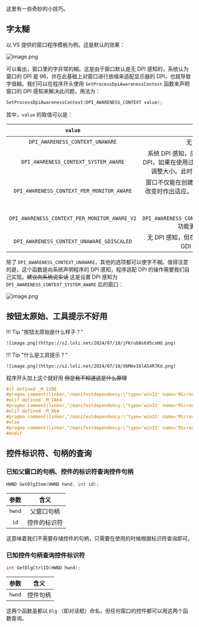 这里有一些奇妙的小技巧。

## 字太糊

以 VS 提供的窗口程序模板为例。这是默认的效果：

![image.png](https://s2.loli.net/2024/07/18/LYMzeymwBoKGUfQ.png)

可以看出，窗口里的字非常的糊。这是由于窗口默认是无 DPI 感知的，系统认为窗口的 DPI 是 96，并在此基础上对窗口进行放缩来适配显示器的 DPI，也就导致字很糊。我们可以在程序开头使用 `SetProcessDpiAwarenessContext` 函数来声明窗口的 DPI 感知来解决此问题，用法为：

```cpp
SetProcessDpiAwarenessContext(DPI_AWARENESS_CONTEXT value);
```

其中，`value` 的取值可以是：

|                   `value`                    |                                                       含义                                                       |
| :------------------------------------------: | :--------------------------------------------------------------------------------------------------------------: |
|       `DPI_AWARENESS_CONTEXT_UNAWARE`        |                                                   无 DPI 感知                                                    |
|     `DPI_AWARENESS_CONTEXT_SYSTEM_AWARE`     | 系统 DPI 感知，应用程序只在创建时查询 DPI，如果在使用过程中 DPI 改变，程序不会调整大小。此时系统会自动缩放窗口。 |
|  `DPI_AWARENESS_CONTEXT_PER_MONITOR_AWARE`   |                窗口不仅能在创建时查询 DPI，还能在 DPI 改变时作出适应。此时系统不会自动缩放窗口。                 |
| `DPI_AWARENESS_CONTEXT_PER_MONITOR_AWARE_V2` |                          比 `DPI_AWARENESS_CONTEXT_PER_MONITOR_AWARE` 功能更强大一些。                           |
|  `DPI_AWARENESS_CONTEXT_UNAWARE_GDISCALED`   |                              无 DPI 感知，但在高 DPI 显示器上能提高 GDI 绘图质量。                               |

除了 `DPI_AWARENESS_CONTEXT_UNAWARE`，其他的选项都可以使字不糊。值得注意的是，这个函数是向系统声明程序的 DPI 感知，程序适配 DPI 的操作需要我们自己实现。~~建议向系统说实话~~ 这是设置 DPI 感知为 `DPI_AWARENESS_CONTEXT_SYSTEM_AWARE` 后的窗口：

![image.png](https://s2.loli.net/2024/07/18/HvZln1az87UwXCt.png)

## 按钮太原始、工具提示不好用

!!! Tip "按钮太原始是什么样子？"

    ![image.png](https://s2.loli.net/2024/07/18/jFKrub8s695cxHU.png)

!!! Tip "什么是工具提示？"

    ![image.png](https://s2.loli.net/2024/07/18/XbMmvI6lAS4R7Kd.png)

程序开头加上这个就好用 ~~但是我不知道这是什么原理~~

```cpp
#if defined _M_IX86
#pragma comment(linker,"/manifestdependency:\"type='win32' name='Microsoft.Windows.Common-Controls' version='6.0.0.0' processorArchitecture='x86' publicKeyToken='6595b64144ccf1df' language='*'\"")
#elif defined _M_IA64
#pragma comment(linker,"/manifestdependency:\"type='win32' name='Microsoft.Windows.Common-Controls' version='6.0.0.0' processorArchitecture='ia64' publicKeyToken='6595b64144ccf1df' language='*'\"")
#elif defined _M_X64
#pragma comment(linker,"/manifestdependency:\"type='win32' name='Microsoft.Windows.Common-Controls' version='6.0.0.0' processorArchitecture='amd64' publicKeyToken='6595b64144ccf1df' language='*'\"")
#else
#pragma comment(linker,"/manifestdependency:\"type='win32' name='Microsoft.Windows.Common-Controls' version='6.0.0.0' processorArchitecture='*' publicKeyToken='6595b64144ccf1df' language='*'\"")
#endif
```

## 控件标识符、句柄的查询

### 已知父窗口的句柄、控件的标识符查询控件句柄

```cpp
HWND GetDlgItem(HWND hwnd, int id);
```

|  参数  |     含义     |
| :----: | :----------: |
| `hwnd` |  父窗口句柄  |
|  `id`  | 控件的标识符 |

这意味着我们不需要存储控件的句柄，只需要在使用的时候根据标识符查询即可。

### 已知控件句柄查询控件标识符

```cpp
int GetDlgCtrlID(HWND hwnd);
```

|  参数  |   含义   |
| :----: | :------: |
| `hwnd` | 控件句柄 |

这两个函数虽都以 `Dlg` （即对话框）命名，但任何窗口的控件都可以用这两个函数查询。